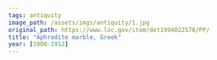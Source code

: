 ```yaml
---
tags: antiquity
image_path: /assets/imgs/antiquity/1.jpg
original_path: https://www.loc.gov/item/det1994022578/PP/
title: "Aphrodite marble, Greek"
year: [1900-1912]
---
```




